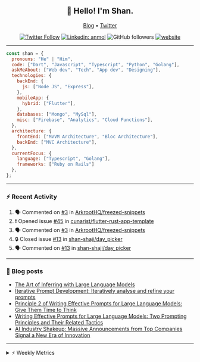 <h2 align="center">👋 Hello! I'm Shan.</h2>
<p align="center">
  <a href="https://medium.com/feed/@shan-shaji">Blog</a> •
  <a href="https://twitter.com/intent/follow?screen_name=shan__shaji">Twitter</a>
</p>

<p align="center"><a href="https://twitter.com/intent/follow?screen_name=shan__shaji"><img src="https://img.shields.io/twitter/follow/shan__shaji?style=flat" alt="Twitter Follow"></a>
<a href="https://www.linkedin.com/in/shan-shaji/"><img src="https://img.shields.io/badge/shan-shaji?style=flat-square&amp;logo=Linkedin&amp;logoColor=white&amp;link=https://www.linkedin.com/in/shan-shaji/" alt="Linkedin: anmol"></a>
<img src="https://img.shields.io/github/followers/shan-shaji?label=Follow&amp;style=social" alt="GitHub followers">
<a href="http://shan-shaji.github.io/"><img src="https://img.shields.io/badge/Website-46a2f1.svg?&amp;style=flat-square&amp;logo=Google-Chrome&amp;logoColor=white&amp;link=http://shan-shaji.github.io/" alt="website"></a></p>

<hr>

```javascript
const shan = {
  pronouns: "He" | "Him",
  code: ["Dart", "Javascript", "Typescript", "Python", "Golang"],
  askMeAbout: ["Web dev", "Tech", "App dev", "Designing"],
  technologies: {
    backEnd: {
      js: ["Node JS", "Express"],
    },
    mobileApp: {
      hybrid: ["Flutter"],
    },
    databases: ["Mongo", "MySql"],
    misc: ["Firebase", "Analytics", "Cloud Functions"],
  },
  architecture: {
    frontEnd: ["MVVM Architecture", "Bloc Architecture"],
    backEnd: ["MVC Architecture"],
  },
  currentFocus: {
    language: ["Typescript", "Golang"],
    frameworks: ["Ruby on Rails"]
  },
};
```

---

### ⚡ Recent Activity

<!--START_SECTION:activity-->
1. 🗣 Commented on [#3](https://github.com/ArkrootHQ/freezed-snippets/issues/3) in [ArkrootHQ/freezed-snippets](https://github.com/ArkrootHQ/freezed-snippets)
2. ❗ Opened issue [#45](https://github.com/cunarist/flutter-rust-app-template/issues/45) in [cunarist/flutter-rust-app-template](https://github.com/cunarist/flutter-rust-app-template)
3. 🗣 Commented on [#3](https://github.com/ArkrootHQ/freezed-snippets/issues/3) in [ArkrootHQ/freezed-snippets](https://github.com/ArkrootHQ/freezed-snippets)
4. 🔒 Closed issue [#13](https://github.com/shan-shaji/day_picker/issues/13) in [shan-shaji/day_picker](https://github.com/shan-shaji/day_picker)
5. 🗣 Commented on [#13](https://github.com/shan-shaji/day_picker/issues/13) in [shan-shaji/day_picker](https://github.com/shan-shaji/day_picker)
<!--END_SECTION:activity-->

---

### 📕 Blog posts

<!-- BLOG-POST-LIST:START -->
- [The Art of Inferring with Large Language Models](https://dev.to/arkroot/the-art-of-inferring-with-large-language-models-243m)
- [Iterative Prompt Development: Iteratively analyse and refine your prompts](https://dev.to/arkroot/iterative-prompt-development-iteratively-analyse-and-refine-your-prompts-3ibl)
- [Principle 2 of Writing Effective Prompts for Large Language Models: Give Them Time to Think](https://dev.to/arkroot/principle-2-of-writing-effective-prompts-for-large-language-models-give-them-time-to-think-25j3)
- [Writing Effective Prompts for Large Language Models: Two Prompting Principles and Their Related Tactics](https://dev.to/arkroot/writing-effective-prompts-for-large-language-models-two-prompting-principles-and-their-related-tactics-151a)
- [AI Industry Shakeup: Massive Announcements from Top Companies Signal a New Era of Innovation](https://dev.to/shanshaji/ai-industry-shakeup-massive-announcements-from-top-companies-signal-a-new-era-of-innovation-pj7)
<!-- BLOG-POST-LIST:END -->

<hr>
<details>
    <summary>⚡ Weekly Metrics</summary>
    <p>
    
<!--START_SECTION:waka-->
![Code Time](http://img.shields.io/badge/Code%20Time-2%2C266%20hrs%2040%20mins-blue)

![Profile Views](http://img.shields.io/badge/Profile%20Views-5-blue)

**🐱 My GitHub Data** 

> 📦 ? Used in GitHub's Storage 
 > 
> 🏆 412 Contributions in the Year 2023
 > 
> 💼 Opted to Hire
 > 
> 📜 139 Public Repositories 
 > 
> 🔑 0 Private Repositories 
 > 
**I'm a Night 🦉** 

```text
🌞 Morning                4595 commits        ███░░░░░░░░░░░░░░░░░░░░░░   11.69 % 
🌆 Daytime                10730 commits       ███████░░░░░░░░░░░░░░░░░░   27.30 % 
🌃 Evening                17873 commits       ███████████░░░░░░░░░░░░░░   45.47 % 
🌙 Night                  6113 commits        ████░░░░░░░░░░░░░░░░░░░░░   15.55 % 
```
📅 **I'm Most Productive on Thursday** 

```text
Monday                   5624 commits        ████░░░░░░░░░░░░░░░░░░░░░   14.31 % 
Tuesday                  6336 commits        ████░░░░░░░░░░░░░░░░░░░░░   16.12 % 
Wednesday                4922 commits        ███░░░░░░░░░░░░░░░░░░░░░░   12.52 % 
Thursday                 8214 commits        █████░░░░░░░░░░░░░░░░░░░░   20.89 % 
Friday                   6828 commits        ████░░░░░░░░░░░░░░░░░░░░░   17.37 % 
Saturday                 3613 commits        ██░░░░░░░░░░░░░░░░░░░░░░░   09.19 % 
Sunday                   3774 commits        ██░░░░░░░░░░░░░░░░░░░░░░░   09.60 % 
```


📊 **This Week I Spent My Time On** 

```text
🕑︎ Time Zone: Asia/Kolkata

💬 Programming Languages: 
Dart                     15 hrs 49 mins      ███████████░░░░░░░░░░░░░░   43.58 % 
TypeScript               14 hrs 34 mins      ██████████░░░░░░░░░░░░░░░   40.17 % 
PHP                      2 hrs 13 mins       ██░░░░░░░░░░░░░░░░░░░░░░░   06.11 % 
YAML                     1 hr 13 mins        █░░░░░░░░░░░░░░░░░░░░░░░░   03.38 % 
Bash                     40 mins             ░░░░░░░░░░░░░░░░░░░░░░░░░   01.84 % 

🔥 Editors: 
Android Studio           18 hrs 55 mins      █████████████░░░░░░░░░░░░   52.15 % 
VS Code                  17 hrs 22 mins      ████████████░░░░░░░░░░░░░   47.85 % 

🐱‍💻 Projects: 
turbo-flutter            18 hrs 51 mins      █████████████░░░░░░░░░░░░   51.94 % 
homeday-functions        16 hrs 21 mins      ███████████░░░░░░░░░░░░░░   45.06 % 
homeday                  58 mins             █░░░░░░░░░░░░░░░░░░░░░░░░   02.71 % 
idp-android-sdk-artifacts2 mins              ░░░░░░░░░░░░░░░░░░░░░░░░░   00.11 % 
3.7.12                   2 mins              ░░░░░░░░░░░░░░░░░░░░░░░░░   00.09 % 

💻 Operating System: 
Mac                      36 hrs 17 mins      █████████████████████████   100.00 % 
```

**I Mostly Code in Dart** 

```text
Dart                     55 repos            ████████████░░░░░░░░░░░░░   46.61 % 
TypeScript               5 repos             █░░░░░░░░░░░░░░░░░░░░░░░░   04.24 % 
Python                   5 repos             █░░░░░░░░░░░░░░░░░░░░░░░░   04.24 % 
Ruby                     3 repos             █░░░░░░░░░░░░░░░░░░░░░░░░   02.54 % 
Shell                    1 repo              ░░░░░░░░░░░░░░░░░░░░░░░░░   00.85 % 
```




 Last Updated on 22/06/2023 18:49:42 UTC
<!--END_SECTION:waka-->

</p>
 </details>
